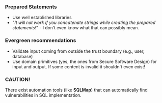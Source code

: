 ### Prepared Statements
 - Use well established libraries
 - "*It will not work if you concatenate strings while creating the prepared statements!*" - I don't even know what that can possibly mean.

### Evergreen recommendations
- Validate input coming from outside the trust boundary (e.g., user, database)
- Use domain primitives (yes, the ones from Secure Software Design) for input and output. If some content is invalid it shouldn't even exist!

### CAUTION!
There exist automation tools (like **SQLMap**) that can automatically find vulnerabilities in SQL implementation.